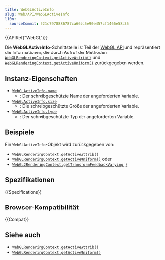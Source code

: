 ```yaml
---
title: WebGLActiveInfo
slug: Web/API/WebGLActiveInfo
l10n:
  sourceCommit: 621c7978886787ca66bc5e90e457cf1466e58d35
---
```


{{APIRef("WebGL")}}

Die **WebGLActiveInfo**-Schnittstelle ist Teil der [WebGL API](/de/docs/Web/API/WebGL_API) und repräsentiert die Informationen, die durch Aufruf der Methoden [`WebGLRenderingContext.getActiveAttrib()`](/de/docs/Web/API/WebGLRenderingContext/getActiveAttrib) und [`WebGLRenderingContext.getActiveUniform()`](/de/docs/Web/API/WebGLRenderingContext/getActiveUniform) zurückgegeben werden.

## Instanz-Eigenschaften

- [`WebGLActiveInfo.name`](/de/docs/Web/API/WebGLActiveInfo/name)
  - : Der schreibgeschützte Name der angeforderten Variable.
- [`WebGLActiveInfo.size`](/de/docs/Web/API/WebGLActiveInfo/size)
  - : Die schreibgeschützte Größe der angeforderten Variable.
- [`WebGLActiveInfo.type`](/de/docs/Web/API/WebGLActiveInfo/type)
  - : Der schreibgeschützte Typ der angeforderten Variable.

## Beispiele

Ein `WebGLActiveInfo`-Objekt wird zurückgegeben von:

- [`WebGLRenderingContext.getActiveAttrib()`](/de/docs/Web/API/WebGLRenderingContext/getActiveAttrib)
- [`WebGLRenderingContext.getActiveUniform()`](/de/docs/Web/API/WebGLRenderingContext/getActiveUniform) oder
- [`WebGL2RenderingContext.getTransformFeedbackVarying()`](/de/docs/Web/API/WebGL2RenderingContext/getTransformFeedbackVarying)

## Spezifikationen

{{Specifications}}

## Browser-Kompatibilität

{{Compat}}

## Siehe auch

- [`WebGLRenderingContext.getActiveAttrib()`](/de/docs/Web/API/WebGLRenderingContext/getActiveAttrib)
- [`WebGLRenderingContext.getActiveUniform()`](/de/docs/Web/API/WebGLRenderingContext/getActiveUniform)
